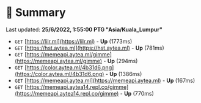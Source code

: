 # 📖 Summary
Last updated: **25/6/2022, 1:55:00 PTG "Asia/Kuala_Lumpur"**

- `GET` [https://lilr.ml](https://lilr.ml) - **Up** (1773ms)
- `GET` [https://hst.aytea.ml](https://hst.aytea.ml) - **Up** (781ms)
- `GET` [https://memeapi.aytea.ml/gimme](https://memeapi.aytea.ml/gimme) - **Up** (294ms)
- `GET` [https://color.aytea.ml/4b31d6.png](https://color.aytea.ml/4b31d6.png) - **Up** (1386ms)
- `GET` [https://memeapi.aytea.ml](https://memeapi.aytea.ml) - **Up** (167ms)
- `GET` [https://memeapi.aytea14.repl.co/gimme](https://memeapi.aytea14.repl.co/gimme) - **Up** (770ms)
